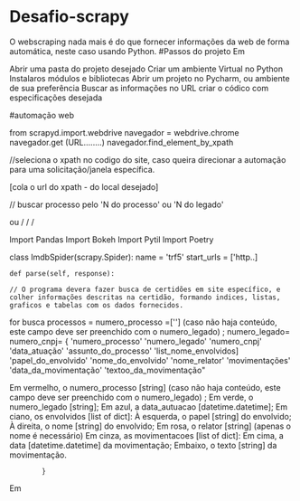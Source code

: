 # Desafio-scrapy
O webscraping nada mais é do que fornecer informações da web de forma automática, neste caso usando Python.
#Passos do projeto
Em


Abrir uma pasta do projeto desejado
Criar um ambiente Virtual no Python
Instalaros módulos e bibliotecas
Abrir um projeto no Pycharm, ou ambiente de sua preferência
Buscar as informações no URL 
criar o códico com especificações desejada

#automação web

from scrapyd.import.webdrive
navegador = webdrive.chrome
navegador.get (URL........)
navegador.find_element_by_xpath

//seleciona o xpath no codigo do site, caso queira direcionar a automação para uma solicitação/janela específica.

[cola o url do xpath - do local desejado]

// buscar processo pelo 'N do processo' ou 'N do legado'


ou
/
/
/


lmport Pandas
Import Bokeh
Import Pytil
Import Poetry

class ImdbSpider(scrapy.Spider):
    name = 'trf5'
    start_urls = ['http..]

    def parse(self, response):
    
    // O programa devera fazer busca de certidões em site específico, e colher informações descritas na certidão, formando indices, listas, graficos e tabelas com os dados fornecidos.

for busca processos =
numero_processo =['']
(caso não haja conteúdo, este campo deve ser preenchido com o numero_legado) ;
numero_legado= 
numero_cnpj=
{
'numero_processo'
'numero_legado'
'numero_cnpj'
'data_atuação'
'assunto_do_processo'
'list_nome_envolvidos]
'papel_do_envolvido'
'nome_do_envolvido'
'nome_relator'
'movimentações'
'data_da_movimentação'
'textoo_da_movimentação"

Em vermelho, o numero_processo [string] (caso não haja conteúdo, este campo deve ser preenchido com o numero_legado) ;
Em verde, o numero_legado [string];
Em azul, a data_autuacao [datetime.datetime];
Em ciano, os envolvidos [list of dict]:
À esquerda, o papel [string] do envolvido;
À direita, o nome [string] do envolvido;
Em rosa, o relator [string] (apenas o nome é necessário)
Em cinza, as movimentacoes [list of dict]:
Em cima, a data [datetime.datetime] da movimentação;
Embaixo, o texto [string] da movimentação.



            }

Em
